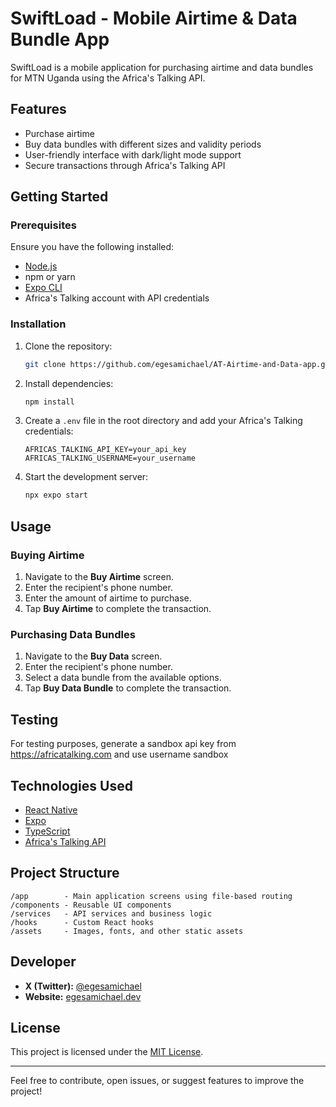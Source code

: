 # SwiftLoad - Mobile Airtime & Data Bundle App

SwiftLoad is a mobile application for purchasing airtime and data bundles for MTN Uganda using the Africa's Talking API.

## Features

- Purchase airtime
- Buy data bundles with different sizes and validity periods
- User-friendly interface with dark/light mode support
- Secure transactions through Africa's Talking API

## Getting Started

### Prerequisites

Ensure you have the following installed:

- [Node.js](https://nodejs.org/)
- npm or yarn
- [Expo CLI](https://docs.expo.dev/get-started/installation/)
- Africa's Talking account with API credentials

### Installation

1. Clone the repository:
   ```bash
   git clone https://github.com/egesamichael/AT-Airtime-and-Data-app.git
   
   ```
2. Install dependencies:
   ```bash
   npm install
   ```
3. Create a `.env` file in the root directory and add your Africa's Talking credentials:
   ```plaintext
   AFRICAS_TALKING_API_KEY=your_api_key
   AFRICAS_TALKING_USERNAME=your_username
   ```
4. Start the development server:
   ```bash
   npx expo start
   ```

## Usage

### Buying Airtime
1. Navigate to the **Buy Airtime** screen.
2. Enter the recipient's phone number.
3. Enter the amount of airtime to purchase.
4. Tap **Buy Airtime** to complete the transaction.

### Purchasing Data Bundles
1. Navigate to the **Buy Data** screen.
2. Enter the recipient's phone number.
3. Select a data bundle from the available options.
4. Tap **Buy Data Bundle** to complete the transaction.

## Testing

For testing purposes, generate a sandbox api key from https://africatalking.com and use username sandbox

## Technologies Used

- [React Native](https://reactnative.dev/)
- [Expo](https://expo.dev/)
- [TypeScript](https://www.typescriptlang.org/)
- [Africa's Talking API](https://africastalking.com/)

## Project Structure

```
/app        - Main application screens using file-based routing
/components - Reusable UI components
/services   - API services and business logic
/hooks      - Custom React hooks
/assets     - Images, fonts, and other static assets
```

## Developer

- **X (Twitter):** [@egesamichael](https://x.com/egesamichael)
- **Website:** [egesamichael.dev](https://egesamichael.dev)

## License

This project is licensed under the [MIT License](LICENSE).

---

Feel free to contribute, open issues, or suggest features to improve the project!

